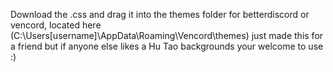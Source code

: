Download the .css and drag it into the themes folder for betterdiscord or vencord, located here (C:\Users\[username]\AppData\Roaming\Vencord\themes)
just made this for a friend but if anyone else likes a Hu Tao backgrounds your welcome to use :)
